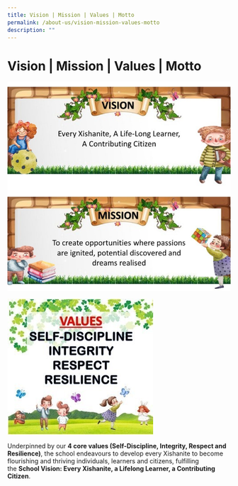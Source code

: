 ```yaml
---
title: Vision | Mission | Values | Motto
permalink: /about-us/vision-mission-values-motto
description: ""
---
```

Vision | Mission | Values | Motto
=================================

![](/images/mission1.jpg)

![](/images/VALUES%202.jpg)

Underpinned by our **4 core values (Self-Discipline, Integrity, Respect and Resilience)**, the school endeavours to develop every Xishanite to become flourishing and thriving individuals, learners and citizens, fulfilling the **School Vision: Every Xishanite, a Lifelong Learner, a Contributing Citizen**.

